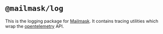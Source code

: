 # `@mailmask/log`

This is the logging package for [Mailmask](https://msk.sh). It contains tracing
utilities which wrap the [opentelemetry](https://opentelemetry.io/) API.

